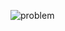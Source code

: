 ![problem](https://github.com/sathiiii/codeBase/blob/master/codeBase/moraXtreme%20Past%20Problems/moraXtreme4.0/Speed%20Dating/problem.jpg)
